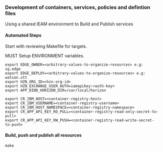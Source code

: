 ### Development of containers, services, policies and defintion files

Using a shared IEAM environment to Build and Publish services

#### Automated Steps

Start with reviewing Makefile for targets.

MUST Setup ENVIRONMENT variables.
```
export EDGE_OWNER=<arbitrary-values-to-organize-resources> e.g: sg.edge 
export EDGE_DEPLOY=<arbitrary-values-to-organize-resources> e.g: watson.stt
export HZN_ORG_ID=<hzn-org-id>
export HZN_EXCHANGE_USER_AUTH=iamapikey:<auth-key>
export APP_BIND_HORIZON_DIR=/var/local/horizon

export CR_IBM_HOST=<container-registry-host> 
export CR_IBM_USERNAME=<container-registry-username>
export CR_IBM_HOST_NAMESPACE=<container-registry-namespace>
export CR_APP_API_KEY_RO_PULL=<container-registry-read-only-secret-to-pull>
export CR_APP_API_KEY_RW_PUSH=<container-registry-read-write-secret-to-push>
```

#### Build, push and publish all resources 
```
make
```
